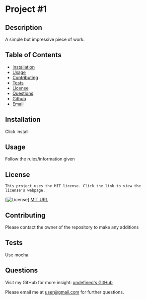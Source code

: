 # Project #1
## Description
  A simple but impressive piece of work.
  
  ## Table of Contents
  - [Installation](#installation)
  - [Usage](#usage)
  - [Contributing](#contributing)
  - [Tests](#tests)
  - [License](#license)
  - [Questions](#questions)
  - [Github](#github)
  - [Email](#email)
  
  ## Installation
  Click install
  ## Usage
  Follow the rules/information given
  ## License
    This project uses the MIT license. Click the link to view the license's webpage.
  [![License](https://img.shields.io/badge/License-MIT-yellow.svg)]
  [MIT URL](https://opensource.org/licenses/MIT)
  ## Contributing
  Please contact the owner of the repository to make any additions
  ## Tests
  Use mocha
  ## Questions
  Visit my GitHub for more insight:  [undefined's GitHub](https://github.com/undefined/)
  
  Please email me at [user@gmail.com](user@gmail.com) for further questions.